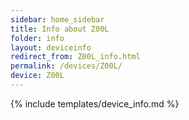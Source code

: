 ```yaml
---
sidebar: home_sidebar
title: Info about Z00L
folder: info
layout: deviceinfo
redirect_from: Z00L_info.html
permalink: /devices/Z00L/
device: Z00L
---
```

{% include templates/device_info.md %}
